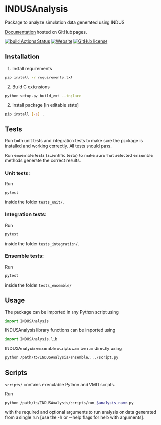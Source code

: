 # INDUSAnalysis

Package to analyze simulation data generated using INDUS.

[Documentation](https://apallath.github.io/INDUSAnalysis) hosted on GitHub pages.

[![build Actions Status](https://github.com/apallath/analysis_scripts/workflows/build-test/badge.svg)](https://github.com/apallath/analysis_scripts/actions)
[![Website](https://img.shields.io/website?label=docs&url=https%3A%2F%2Fimg.shields.io%2Fwebsite%2Fhttps%2Fapallath.github.io%2FINDUSAnalysis)](https://apallath.github.io/INDUSAnalysis)
[![GitHub license](https://badgen.net/github/license/apallath/INDUSAnalysis)](https://github.com/apallath/INDUSAnalysis/blob/master/LICENSE)

## Installation

1. Install requirements

```sh
pip install -r requirements.txt
```

2. Build C extensions

```sh
python setup.py build_ext --inplace
```

2. Install package [in editable state]

```sh
pip install [-e] .
```

## Tests

Run both unit tests and integration tests to make sure the package is installed
and working correctly. All tests should pass.

Run ensemble tests (scientific tests) to make sure that selected ensemble methods
generate the correct results.

### Unit tests:

Run
```sh
pytest
```
inside the folder `tests_unit/`.

### Integration tests:

Run
```sh
pytest
```
inside the folder `tests_integration/`.

### Ensemble tests:

Run
```sh
pytest
```
inside the folder `tests_ensemble/`.

## Usage

The package can be imported in any Python script using

```python
import INDUSAnalysis
```

INDUSAnalysis library functions can be imported using

```python
import INDUSAnalysis.lib
```

INDUSAnalysis ensemble scripts can be run directly using
```sh
python /path/to/INDUSAnalysis/ensemble/.../script.py
```

## Scripts

`scripts/` contains executable Python and VMD scripts.

Run
```sh
python /path/to/INDUSAnalysis/scripts/run_$analysis_name.py
```
with the required and optional arguments to run analysis on data generated
from a single run [use the -h or --help flags for help with arguments].
